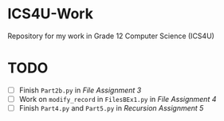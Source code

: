 # ICS4U-Work
Repository for my work in Grade 12 Computer Science (ICS4U)

# TODO
 - [ ] Finish `Part2b.py` in *File Assignment 3*
 - [ ] Work on `modify_record` in  `FilesBEx1.py` in *File Assignment 4*
 - [ ] Finish `Part4.py` and `Part5.py` in *Recursion Assignment 5*

